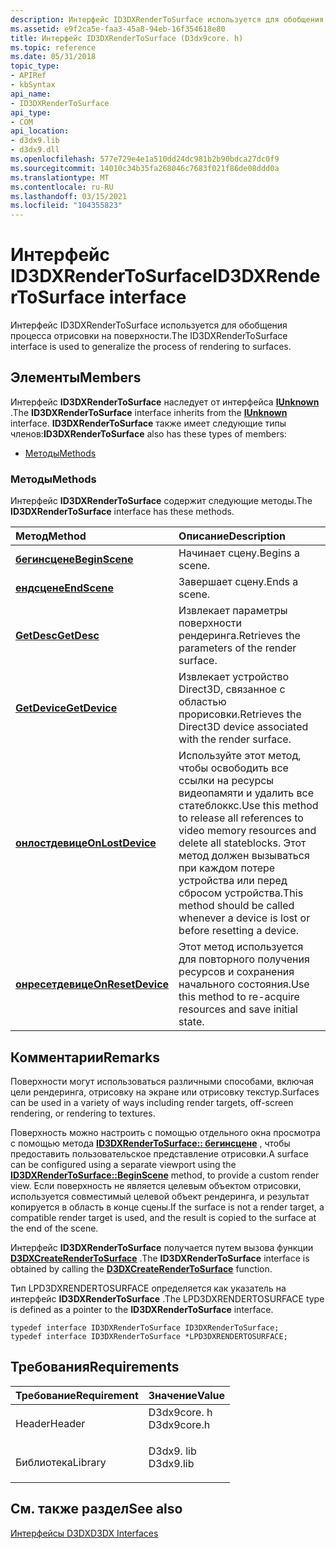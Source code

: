 ```yaml
---
description: Интерфейс ID3DXRenderToSurface используется для обобщения процесса отрисовки на поверхности.
ms.assetid: e9f2ca5e-faa3-45a8-94eb-16f354618e80
title: Интерфейс ID3DXRenderToSurface (D3dx9core. h)
ms.topic: reference
ms.date: 05/31/2018
topic_type:
- APIRef
- kbSyntax
api_name:
- ID3DXRenderToSurface
api_type:
- COM
api_location:
- d3dx9.lib
- d3dx9.dll
ms.openlocfilehash: 577e729e4e1a510dd24dc981b2b90bdca27dc0f9
ms.sourcegitcommit: 14010c34b35fa268046c7683f021f86de08ddd0a
ms.translationtype: MT
ms.contentlocale: ru-RU
ms.lasthandoff: 03/15/2021
ms.locfileid: "104355823"
---
```

# <a name="id3dxrendertosurface-interface"></a><span data-ttu-id="9eb5e-103">Интерфейс ID3DXRenderToSurface</span><span class="sxs-lookup"><span data-stu-id="9eb5e-103">ID3DXRenderToSurface interface</span></span>

<span data-ttu-id="9eb5e-104">Интерфейс ID3DXRenderToSurface используется для обобщения процесса отрисовки на поверхности.</span><span class="sxs-lookup"><span data-stu-id="9eb5e-104">The ID3DXRenderToSurface interface is used to generalize the process of rendering to surfaces.</span></span>

## <a name="members"></a><span data-ttu-id="9eb5e-105">Элементы</span><span class="sxs-lookup"><span data-stu-id="9eb5e-105">Members</span></span>

<span data-ttu-id="9eb5e-106">Интерфейс **ID3DXRenderToSurface** наследует от интерфейса [**IUnknown**](/windows/win32/api/unknwn/nn-unknwn-iunknown) .</span><span class="sxs-lookup"><span data-stu-id="9eb5e-106">The **ID3DXRenderToSurface** interface inherits from the [**IUnknown**](/windows/win32/api/unknwn/nn-unknwn-iunknown) interface.</span></span> <span data-ttu-id="9eb5e-107">**ID3DXRenderToSurface** также имеет следующие типы членов:</span><span class="sxs-lookup"><span data-stu-id="9eb5e-107">**ID3DXRenderToSurface** also has these types of members:</span></span>

-   [<span data-ttu-id="9eb5e-108">Методы</span><span class="sxs-lookup"><span data-stu-id="9eb5e-108">Methods</span></span>](#methods)

### <a name="methods"></a><span data-ttu-id="9eb5e-109">Методы</span><span class="sxs-lookup"><span data-stu-id="9eb5e-109">Methods</span></span>

<span data-ttu-id="9eb5e-110">Интерфейс **ID3DXRenderToSurface** содержит следующие методы.</span><span class="sxs-lookup"><span data-stu-id="9eb5e-110">The **ID3DXRenderToSurface** interface has these methods.</span></span>



| <span data-ttu-id="9eb5e-111">Метод</span><span class="sxs-lookup"><span data-stu-id="9eb5e-111">Method</span></span>                                                       | <span data-ttu-id="9eb5e-112">Описание</span><span class="sxs-lookup"><span data-stu-id="9eb5e-112">Description</span></span>                                                                                                                                                                                     |
|:-------------------------------------------------------------|:------------------------------------------------------------------------------------------------------------------------------------------------------------------------------------------------|
| [<span data-ttu-id="9eb5e-113">**бегинсцене**</span><span class="sxs-lookup"><span data-stu-id="9eb5e-113">**BeginScene**</span></span>](id3dxrendertosurface--beginscene.md)       | <span data-ttu-id="9eb5e-114">Начинает сцену.</span><span class="sxs-lookup"><span data-stu-id="9eb5e-114">Begins a scene.</span></span><br/>                                                                                                                                                                      |
| [<span data-ttu-id="9eb5e-115">**ендсцене**</span><span class="sxs-lookup"><span data-stu-id="9eb5e-115">**EndScene**</span></span>](id3dxrendertosurface--endscene.md)           | <span data-ttu-id="9eb5e-116">Завершает сцену.</span><span class="sxs-lookup"><span data-stu-id="9eb5e-116">Ends a scene.</span></span><br/>                                                                                                                                                                        |
| [<span data-ttu-id="9eb5e-117">**GetDesc**</span><span class="sxs-lookup"><span data-stu-id="9eb5e-117">**GetDesc**</span></span>](id3dxrendertosurface--getdesc.md)             | <span data-ttu-id="9eb5e-118">Извлекает параметры поверхности рендеринга.</span><span class="sxs-lookup"><span data-stu-id="9eb5e-118">Retrieves the parameters of the render surface.</span></span><br/>                                                                                                                                      |
| [<span data-ttu-id="9eb5e-119">**GetDevice**</span><span class="sxs-lookup"><span data-stu-id="9eb5e-119">**GetDevice**</span></span>](id3dxrendertosurface--getdevice.md)         | <span data-ttu-id="9eb5e-120">Извлекает устройство Direct3D, связанное с областью прорисовки.</span><span class="sxs-lookup"><span data-stu-id="9eb5e-120">Retrieves the Direct3D device associated with the render surface.</span></span><br/>                                                                                                                    |
| [<span data-ttu-id="9eb5e-121">**онлостдевице**</span><span class="sxs-lookup"><span data-stu-id="9eb5e-121">**OnLostDevice**</span></span>](id3dxrendertosurface--onlostdevice.md)   | <span data-ttu-id="9eb5e-122">Используйте этот метод, чтобы освободить все ссылки на ресурсы видеопамяти и удалить все статеблоккс.</span><span class="sxs-lookup"><span data-stu-id="9eb5e-122">Use this method to release all references to video memory resources and delete all stateblocks.</span></span> <span data-ttu-id="9eb5e-123">Этот метод должен вызываться при каждом потере устройства или перед сбросом устройства.</span><span class="sxs-lookup"><span data-stu-id="9eb5e-123">This method should be called whenever a device is lost or before resetting a device.</span></span><br/> |
| [<span data-ttu-id="9eb5e-124">**онресетдевице**</span><span class="sxs-lookup"><span data-stu-id="9eb5e-124">**OnResetDevice**</span></span>](id3dxrendertosurface--onresetdevice.md) | <span data-ttu-id="9eb5e-125">Этот метод используется для повторного получения ресурсов и сохранения начального состояния.</span><span class="sxs-lookup"><span data-stu-id="9eb5e-125">Use this method to re-acquire resources and save initial state.</span></span><br/>                                                                                                                      |



 

## <a name="remarks"></a><span data-ttu-id="9eb5e-126">Комментарии</span><span class="sxs-lookup"><span data-stu-id="9eb5e-126">Remarks</span></span>

<span data-ttu-id="9eb5e-127">Поверхности могут использоваться различными способами, включая цели рендеринга, отрисовку на экране или отрисовку текстур.</span><span class="sxs-lookup"><span data-stu-id="9eb5e-127">Surfaces can be used in a variety of ways including render targets, off-screen rendering, or rendering to textures.</span></span>

<span data-ttu-id="9eb5e-128">Поверхность можно настроить с помощью отдельного окна просмотра с помощью метода [**ID3DXRenderToSurface:: бегинсцене**](id3dxrendertosurface--beginscene.md) , чтобы предоставить пользовательское представление отрисовки.</span><span class="sxs-lookup"><span data-stu-id="9eb5e-128">A surface can be configured using a separate viewport using the [**ID3DXRenderToSurface::BeginScene**](id3dxrendertosurface--beginscene.md) method, to provide a custom render view.</span></span> <span data-ttu-id="9eb5e-129">Если поверхность не является целевым объектом отрисовки, используется совместимый целевой объект рендеринга, и результат копируется в область в конце сцены.</span><span class="sxs-lookup"><span data-stu-id="9eb5e-129">If the surface is not a render target, a compatible render target is used, and the result is copied to the surface at the end of the scene.</span></span>

<span data-ttu-id="9eb5e-130">Интерфейс **ID3DXRenderToSurface** получается путем вызова функции [**D3DXCreateRenderToSurface**](d3dxcreaterendertosurface.md) .</span><span class="sxs-lookup"><span data-stu-id="9eb5e-130">The **ID3DXRenderToSurface** interface is obtained by calling the [**D3DXCreateRenderToSurface**](d3dxcreaterendertosurface.md) function.</span></span>

<span data-ttu-id="9eb5e-131">Тип LPD3DXRENDERTOSURFACE определяется как указатель на интерфейс **ID3DXRenderToSurface** .</span><span class="sxs-lookup"><span data-stu-id="9eb5e-131">The LPD3DXRENDERTOSURFACE type is defined as a pointer to the **ID3DXRenderToSurface** interface.</span></span>


```
typedef interface ID3DXRenderToSurface ID3DXRenderToSurface;
typedef interface ID3DXRenderToSurface *LPD3DXRENDERTOSURFACE;
```



## <a name="requirements"></a><span data-ttu-id="9eb5e-132">Требования</span><span class="sxs-lookup"><span data-stu-id="9eb5e-132">Requirements</span></span>



| <span data-ttu-id="9eb5e-133">Требование</span><span class="sxs-lookup"><span data-stu-id="9eb5e-133">Requirement</span></span> | <span data-ttu-id="9eb5e-134">Значение</span><span class="sxs-lookup"><span data-stu-id="9eb5e-134">Value</span></span> |
|--------------------|----------------------------------------------------------------------------------------|
| <span data-ttu-id="9eb5e-135">Header</span><span class="sxs-lookup"><span data-stu-id="9eb5e-135">Header</span></span><br/>  | <dl> <span data-ttu-id="9eb5e-136"><dt>D3dx9core. h</dt></span><span class="sxs-lookup"><span data-stu-id="9eb5e-136"><dt>D3dx9core.h</dt></span></span> </dl> |
| <span data-ttu-id="9eb5e-137">Библиотека</span><span class="sxs-lookup"><span data-stu-id="9eb5e-137">Library</span></span><br/> | <dl> <span data-ttu-id="9eb5e-138"><dt>D3dx9. lib</dt></span><span class="sxs-lookup"><span data-stu-id="9eb5e-138"><dt>D3dx9.lib</dt></span></span> </dl>   |



## <a name="see-also"></a><span data-ttu-id="9eb5e-139">См. также раздел</span><span class="sxs-lookup"><span data-stu-id="9eb5e-139">See also</span></span>

<dl> <dt>

[<span data-ttu-id="9eb5e-140">Интерфейсы D3DX</span><span class="sxs-lookup"><span data-stu-id="9eb5e-140">D3DX Interfaces</span></span>](dx9-graphics-reference-d3dx-interfaces.md)
</dt> </dl>

 

 
